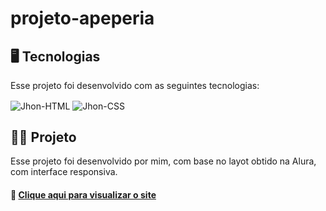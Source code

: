 # projeto-apeperia

<h2>🖥️ Tecnologias</h2>
<p>Esse projeto foi desenvolvido com as seguintes tecnologias:</p>
<div style="display: inline_block">
  <img align="center" alt="Jhon-HTML"  src="https://img.shields.io/badge/HTML5-E34F26?style=for-the-badge&logo=html5&logoColor=white">
  <img align="center" alt="Jhon-CSS" src="https://img.shields.io/badge/CSS3-1572B6?style=for-the-badge&logo=css3&logoColor=white">
  </div>

<h2>👨‍💻 Projeto</h2>

<p>  Esse projeto foi desenvolvido por mim, com base no layot obtido na Alura, com interface responsiva.</p>

<h4>📸 <a href="https://johntestt.github.io/projeto-apeperia/"> Clique aqui para visualizar o site</a></h4>
